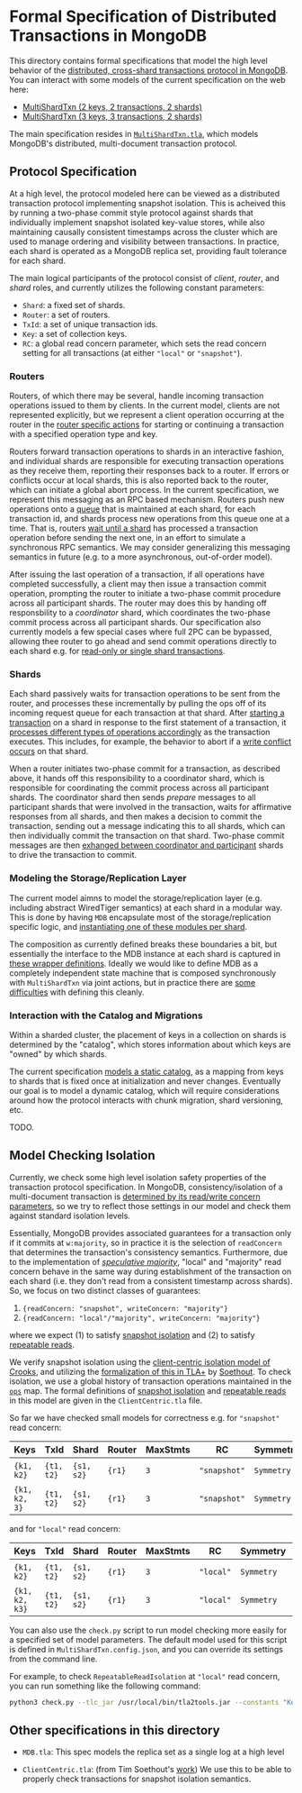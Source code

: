 # Formal Specification of Distributed Transactions in MongoDB

This directory contains formal specifications that model the high level behavior of the [distributed, cross-shard transactions protocol in MongoDB](https://github.com/mongodb/mongo/blob/master/src/mongo/db/s/README_sessions_and_transactions.md#transactions). You can interact with some models of the current specification on the web here: 

- [MultiShardTxn (2 keys, 2 transactions, 2 shards)](https://will62794.github.io/tla-web/#!/home?specpath=https%3A%2F%2Fraw.githubusercontent.com%2Fmuratdem%2FMDBTLA%2Fmain%2FMultiShardTxn%2FMultiShardTxn.tla&constants%5BKeys%5D=%7Bk1%2Ck2%7D&constants%5BTxId%5D=%7Bt1%2Ct2%7D&constants%5BShard%5D=%7Bs1%2Cs2%7D&constants%5BNoValue%5D=%22NoVal%22&constants%5BWC%5D=%22majority%22&constants%5BRC%5D=%22snapshot%22&constants%5BMaxStmts%5D=2&constants%5BRouter%5D=%7Br1%7D&hiddenVars=epoch%2CcommitIndex%2Clsn%2Coverlap%2Caborted&explodedConstantExpr=Shard) 
- [MultiShardTxn (3 keys, 3 transactions, 2 shards)](https://will62794.github.io/tla-web/#!/home?specpath=https%3A%2F%2Fraw.githubusercontent.com%2Fmuratdem%2FMDBTLA%2Fmain%2FMultiShardTxn%2FMultiShardTxn.tla&constants%5BKeys%5D=%7Bk1%2Ck2%2Ck3%7D&constants%5BTxId%5D=%7Bt1%2Ct2%2Ct3%7D&constants%5BShard%5D=%7Bs1%2Cs2%7D&constants%5BNoValue%5D=%22NoVal%22&constants%5BWC%5D=%22majority%22&constants%5BRC%5D=%22snapshot%22&constants%5BMaxStmts%5D=2&constants%5BRouter%5D=%7Br1%7D&hiddenVars=epoch%2CcommitIndex%2Clsn%2Coverlap%2Caborted&explodedConstantExpr=Shard) 

The main specification resides in [`MultiShardTxn.tla`](MultiShardTxn.tla), which models MongoDB's distributed, multi-document transaction protocol. 

## Protocol Specification

At a high level, the protocol modeled here can be viewed as a distributed transaction protocol implementing snapshot isolation. This is acheived this by running a two-phase commit style protocol against shards that individually implement snapshot isolated key-value stores, while also maintaining causally consistent timestamps across the cluster which are used to manage ordering and visibility between transactions. In practice, each shard is operated as a MongoDB replica set, providing fault tolerance for each shard. 

The main logical participants of the protocol consist of *client*, *router*, and *shard* roles, and currently utilizes the following constant parameters:
-  `Shard`: a fixed set of shards. 
-  `Router`: a set of routers. 
-  `TxId`: a set of unique transaction ids. 
-  `Key`: a set of collection keys. 
-  `RC`: a global read concern parameter, which sets the read concern setting for all transactions (at either `"local"` or `"snapshot"`).

### Routers

Routers, of which there may be several, handle incoming transaction operations issued to them by clients. In the current model, clients are not represented explicitly, but we represent a client operation occurring at the router in the [router specific actions](https://github.com/muratdem/MDBTLA/blob/a973471f74ebaf8b20150bbf97583a51bc82162d/MultiShardTxn/MultiShardTxn.tla#L575-L576) for starting or continuing a transaction with a specified operation type and key.

Routers forward transaction operations to shards in an interactive fashion, and individual shards are responsible for executing transaction operations as they receive them, reporting their responses back to a router. If errors or conflicts occur at local shards, this is also reported back to the router, which can initiate a global abort process. In the current specification, we represent this messaging as an RPC based mechanism. Routers push new operations onto a [queue](https://github.com/muratdem/MDBTLA/blob/a973471f74ebaf8b20150bbf97583a51bc82162d/MultiShardTxn/MultiShardTxn.tla#L43-L45) that is maintained at each shard, for each transaction id, and shards process new operations from this queue one at a time. That is, routers [wait until a shard](https://github.com/muratdem/MDBTLA/blob/a973471f74ebaf8b20150bbf97583a51bc82162d/MultiShardTxn/MultiShardTxn.tla#L296-L298) has processed a transaction operation before sending the next one, in an effort to simulate a synchronous RPC semantics. We may consider generalizing this messaging semantics in future (e.g. to a more asynchronous, out-of-order model).  

After issuing the last operation of a transaction, if all operations have completed successfully, a client may then issue a transaction commit operation, prompting the router to initiate a two-phase commit procedure across all participant shards. The router may does this by handing off responsbility to a *coordinator* shard, which coordinates the two-phase commit process across all participant shards. Our specification also currently models a few special cases where full 2PC can be bypassed, allowing thee router to go ahead and send commit operations directly to each shard e.g. for [read-only or single shard transactions](https://github.com/muratdem/MDBTLA/blob/a973471f74ebaf8b20150bbf97583a51bc82162d/MultiShardTxn/MultiShardTxn.tla#L578-L579).


### Shards

Each shard passively waits for transaction operations to be sent from the router, and processes these incrementally by pulling the ops off of its incoming request queue for each transaction at that shard. After [starting a transaction](https://github.com/muratdem/MDBTLA/blob/a973471f74ebaf8b20150bbf97583a51bc82162d/MultiShardTxn/MultiShardTxn.tla#L584) on a shard in response to the first statement of a transaction, it [processes different types of operations accordingly](https://github.com/muratdem/MDBTLA/blob/a973471f74ebaf8b20150bbf97583a51bc82162d/MultiShardTxn/MultiShardTxn.tla#L585-L587) as the transaction executes. This includes, for example, the behavior to abort if a [write conflict occurs](https://github.com/muratdem/MDBTLA/blob/3bce495f360b9a433a7e708159acf39d8a039b87/MultiShardTxn/MultiShardTxn.tla#L447-L448) on that shard.


When a router initiates two-phase commit for a transaction, as described above, it hands off this responsibility to a coordinator shard, which is responsible for coordinating the commit process across all participant shards. The coordinator shard then sends *prepare* messages to all participant shards that were involved in the transaction, waits for affirmative responses from all shards, and then makes a decision to commit the transaction, sending out a message indicating this to all shards, which can then individually commit the transaction on that shard. Two-phase commit messages are then [exhanged between coordinator and participant](https://github.com/muratdem/MDBTLA/blob/a973471f74ebaf8b20150bbf97583a51bc82162d/MultiShardTxn/MultiShardTxn.tla#L588-L594) shards to drive the transaction to commit.

### Modeling the Storage/Replication Layer

The current model aimns to model the storage/replication layer (e.g. including abstract WiredTiger semantics) at each shard in a modular way. This is done by having `MDB` encapsulate most of the storage/replication specific logic, and [instantiating one of these modules per shard](https://github.com/muratdem/MDBTLA/blob/2fd5ddc7f4767aace7cfc4bd7ff19b44027de530/MultiShardTxn/MultiShardTxn.tla#L99-L109).

The composition as currently defined breaks these boundaries a bit, but essentially the interface to the MDB instance at each shard is captured in [these wrapper definitions](https://github.com/muratdem/MDBTLA/blob/2fd5ddc7f4767aace7cfc4bd7ff19b44027de530/MultiShardTxn/MultiShardTxn.tla#L178-L238). Ideally we would like to define MDB as a completely independent state machine that is composed synchronously with `MultiShardTxn` via joint actions, but in practice there are [some difficulties](https://groups.google.com/g/tlaplus/c/77DR8ngQllo) with defining this cleanly.

### Interaction with the Catalog and Migrations

<!-- based on routing logic determined by the "catalog". Essentially, the catalog is a mapping from keys to shards i.e., it determines the placement of keys in a collection across a sharded cluster.  -->

Within a sharded cluster, the placement of keys in a collection on shards is determined by the "catalog", which stores information about which keys are "owned" by which shards. 

The current specification [models a static catalog](https://github.com/muratdem/MDBTLA/blob/dc5fc9acdfc2f143c183b52558e4646402e0d80c/MultiShardTxn/MultiShardTxn.tla#L121), as a mapping from keys to shards that is fixed once at initialization and never changes. Eventually our goal is to model a dynamic catalog, which will require considerations around how the protocol interacts with chunk migration, shard versioning, etc.

TODO.

## Model Checking Isolation

Currently, we check some high level isolation safety properties of the transaction protocol specification. In MongoDB, consistency/isolation of a multi-document transaction is [determined by its read/write concern parameters](https://www.mongodb.com/docs/manual/core/transactions/), so we try to reflect those settings in our model and check them against standard isolation levels. 

Essentially, MongoDB provides associated guarantees for a transaction only if it commits at `w:majority`, so in practice it is the selection of `readConcern` that determines the transaction's consistency semantics. Furthermore, due to the implementation of [*speculative majority*](https://github.com/mongodb/mongo/blob/2aaaa4c0ca6281088d766def53e86b01c99a8dba/src/mongo/db/repl/README.md#read-concern-behavior-within-transactions), "local" and "majority" read concern behave in the same way during establishment of the transaction on each shard (i.e. they don't read from a consistent timestamp across shards). So, we focus on two distinct classes of guarantees:


1. `{readConcern: "snapshot", writeConcern: "majority"}`
2. `{readConcern: "local"/"majority", writeConcern: "majority"}`

where we expect (1) to satisfy [snapshot isolation](https://jepsen.io/consistency/models/snapshot-isolation) and (2) to satisfy [repeatable reads](https://jepsen.io/consistency/models/repeatable-read).

We verify snapshot isolation using the [client-centric isolation model of Crooks](https://www.cs.cornell.edu/lorenzo/papers/Crooks17Seeing.pdf), and utilizing the [formalization of this in TLA+](https://github.com/muratdem/MDBTLA/blob/3989af405310e74dee45a702be9831e0c6dad7ab/MultiShardTxn/ClientCentric.tla) by [Soethout](https://link.springer.com/chapter/10.1007/978-3-030-67220-1_4). To check isolation, we use a global history of transaction operations maintained in the [`ops`](https://github.com/muratdem/MDBTLA/blob/21d23fc50d391629e0a4d7a31c2cfc851c024a62/MultiShardTxn/MultiShardTxn.tla#L85-L86) map. The formal definitions of [snapshot isolation](https://github.com/muratdem/MDBTLA/blob/736182575d96acdf9961504b5daf28900671def6/MultiShardTxn/ClientCentric.tla#L177-L178) and [repeatable reads](https://github.com/muratdem/MDBTLA/blob/736182575d96acdf9961504b5daf28900671def6/MultiShardTxn/ClientCentric.tla#L208) in this model are given in the `ClientCentric.tla` file.

So far we have checked small models for correctness e.g. for `"snapshot"` read concern:

<!-- markdown table with 3 columns and 2 rows -->

| Keys | TxId | Shard | Router | MaxStmts  | RC | Symmetry | Invariant | Time | States | Depth | Error |
|------|------|-------|--------|----------| -----------| ------|------|------|------|------|------|
| `{k1, k2}` | `{t1, t2}` | `{s1, s2}` | `{r1}` | `3` | `"snapshot"` | `Symmetry` | `SnapshotIsolation` | ~10 min | 35,002,143 | 37 |  None |
| `{k1, k2, 3}` | `{t1, t2}` | `{s1, s2}` | `{r1}` | `3` | `"snapshot"` | `Symmetry` | `SnapshotIsolation` | ~1h | 139,659,282 | 37 | None |

 and for `"local"` read concern:


| Keys | TxId | Shard | Router | MaxStmts  | RC | Symmetry | Invariant | Time | States | Depth | Error |
|------|------|-------|--------|----------| -----------| ------|------|------|------|------|------|
| `{k1, k2}` | `{t1, t2}` | `{s1, s2}` | `{r1}` | `3` | `"local"` | `Symmetry` | `RepeatableReadIsolation` | ~2 min | 4,264,040 | 37 | None |
| `{k1, k2, k3}` | `{t1, t2}` | `{s1, s2}` | `{r1}` | `3` | `"local"` | `Symmetry` | `RepeatableReadIsolation` | ~16 mins | 18,114,908 | 37 | None |

You can also use the `check.py` script to run model checking more easily for a specified set of model parameters. The default model used for this script is defined in `MultiShardTxn.config.json`, and you can override its settings from the command line. 

For example, to check `RepeatableReadIsolation` at `"local"` read concern, you can run something like the following command:

```bash
python3 check.py --tlc_jar /usr/local/bin/tla2tools.jar --constants "Keys={k1,k2,k3}" "Shard={s1,s2}" "MaxStmts=3"  "RC=\"local\"" --invariants RepeatableReadIsolation --tlc_args "-workers 8 -cleanup -deadlock" 
```

## Other specifications in this directory

- `MDB.tla`: This spec models the replica set as a single log at a high level

- `ClientCentric.tla`: (from Tim Soethout's [work](https://github.com/cwi-swat/tla-ci)) We use this to be able to properly check transactions for snapshot isolation semantics.



